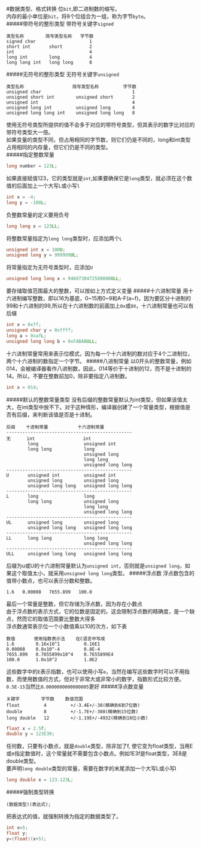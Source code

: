 #数据类型、格式转换
位`bit`,即二进制数的缩写。        
内存的最小单位是`bit`，将8个位组合为一组，称为字节`byte`。      
#####带符号的整形类型
带符号关键字`signed`
```text
类型名称        简写类型名称   字节数
signed char                    1
short int       short          2
int                            4
long int        long           4
long long int   long long      8
```
#####无符号的整形类型
无符号关键字`unsigned`
```text
类型名称                  简写类型名称         字节数
unsigned char                                  1
unsigned short int        unsigned short       2
unsigned int                                   4
unsigned long int         unsigned long        4
unsigned long long int    unsigned long long   8
```
使用无符号类型所提供的值不会多于对应的带符号类型，但其表示的数字比对应的带符号类型大一倍。     
如果变量的类型不同，但占用相同的字节数，则它们仍是不同的，long和int类型占用相同的内存量，但它们仍是不同的类型。       
#####指定整数常量
```c
long number = 123L;
```
如果直接赋值123，它的类型就是`int`,如果要确保它是`long`类型，就必须在这个数值的后面加上一个大写`L`或小写`l`
```c
int x = -4;
long y = -100L;
```
负整数常量的定义要用负号
```c
long long x = 123LL;
```
将整数常量指定为`long long`类型时，应添加两个`L`
```c
unsigned int x = 100U;
unsigned long y = 999999UL;
```
将常量指定为无符号类型时，应添加`U`
```c
unsigned long long x = 9460730472580800ULL;
```
要存储取值范围最大的整数，可以按如上方式定义变量
#####十六进制常量
用十六进制编写整数，即以16为基底，0~15用0~9和A-F(a~f)，因为要区分十进制的99和十六进制的99,所以在十六进制数的前面加上`0x`或`0X`，十六进制常量也可以有后缀
```c
int x = 0xff;
unsigned char y = 0xffff;
long a = 0xafL;
unsigned long long b = 0xFABABULL;
```
十六进制常量常用来表示位模式，因为每一个十六进制的数对应于4个二进制位，两个十六进制的数指定一个字节。
#####八进制常量
以0开头的整数常量，例如014，会被编译器看作八进制数，因此，014等价于十进制的12，而不是十进制的14。所以，不要在整数前加0，除非要指定八进制数。
```c
int x = 014;
```
#####默认的整数常量类型
没有后缀的整数常量默认为int类型，但如果该值太大，在int类型中放不下。对于这种情形，编译器创建了一个常量类型，根据值是否有后缀，来判断该值是否是十进制。
```text
后缀    十进制常量           十六进制常量
-----------------------------------------------
无      int                  int
        long                 unsigned int
        long long            long
                             unsigned long
                             long long
                             unsigned long long
-----------------------------------------------
U       unsigned int         unsigned int
        unsigned long        unsigned long
        unsigned long long   unsigned long long
-----------------------------------------------
L       long                 long
        long long            unsigned long
                             long long
                             unsigned long long
-----------------------------------------------
UL      unsigned long        unsigned long
        unsigned long long   unsigned long long
-----------------------------------------------
LL      long long            long long
                             unsigned long long
-----------------------------------------------
ULL     unsigned long long   unsigned long long
```
后缀为u或U的十六进制常量默认为`unsigned int`，否则就是`unsigned long`，如果这个取值太小，就采用`unsigned long long`类型。
#####浮点数
浮点数包含的值带小数点，也可以表示分数和整数。
```text
1.6   0.00008   7655.899   100.0
```
最后一个常量是整数，但它存储为浮点数，因为存在小数点         
由于浮点数的表示方式，它的位数是固定的。这会限制浮点数的精确度，是一个缺点，然而它的取值范围要比整数大得多          
浮点数通常表示位一个小数值乘以10的次方，如下表
```text
数值       使用指数表示法    在C语言中写成
1.6        0.16x10^1         0.16E1
0.00008    0.8x10^-4         0.8E-4
7655.899   0.7655899x10^4    0.7655899E4
100.0      1.0x10^2          1.0E2
```
这些数字中的`E`表示指数，也可以使用小写`e`，当然在编写这些数字时可以不用指数，而使用数值的方式，但对于非常大或非常小的数字，指数形式比较方便。         
`0.5E-15`当然比`0.0000000000000005`更好
#####浮点数变量
```text
关键字        字节数    数值范围
float         4         +/-3.4E+/-38(精确到6到7位数)
double        8         +/-1.7E+/-308(精确到15位数)
long double   12        +/-1.19E+/-4932(精确到18位小数)
```
```c
float x = 2.5f;
double y = 123E30;
```
任何数，只要有小数点，就是`double`类型，除非加了f,           使它变为float类型，当用E或e指定数值时，这个常量就不需要包含小数点。例如1E3f是float类型，3E8是double类型。         
要声明`long double`类型的常量，需要在数字的末尾添加一个大写L或小写l
```c
long double x = 123.123L;
```
#####强制类型转换
```text
(数据类型)(表达式);
```
把表达式的值，就强制转换为指定的数据类型了。
```c
int x=5;
float y;
y=(float)(x+5);
```
